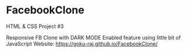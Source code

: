 # FacebookClone
HTML &amp; CSS Project #3

Responsive FB Clone with DARK MODE Enabled feature using little bit of JavaScript
Website: https://goku-raj.github.io/FacebookClone/

